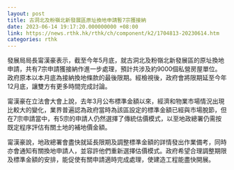 ```yaml
---
layout: post
title: 古洞北及粉嶺北新發展區原址換地申請暫7宗獲接納
date: 2023-06-14 19:17:20.000000000 +08:00
link: https://news.rthk.hk/rthk/ch/component/k2/1704813-20230614.htm
categories: rthk
---
```


發展局局長甯漢豪表示，截至今年5月底，就古洞北及粉嶺北新發展區的原址換地申請，共有7宗申請獲接納作進一步處理，預計共涉及約9000個私營房屋單位。政府原本以本月底為接納換地條款的最後限期。經檢視後，政府會將限期延至今年12月底，讓雙方有更多時間完成討論。

甯漢豪在立法會大會上說，去年3月公布標準金額以來，經濟和物業市場情況出現比較大的變化，業界普遍認為政府當時為該區設定的標準金額已經與市場脫節，但在7宗申請當中，有5宗的申請人仍然選擇了傳統估價模式，以至地政總署仍需按既定程序評估有關土地的補地價金額。

甯漢豪說，地政總署會盡快就延長限期及調整標準金額的詳情發出作業備考，同時亦會通知有關換地申請人，並容許他們重新選擇估價模式。政府希望合理調整期限及標準金額的安排，能促使有關申請適時完成處理，使建造工程能盡快開展。
